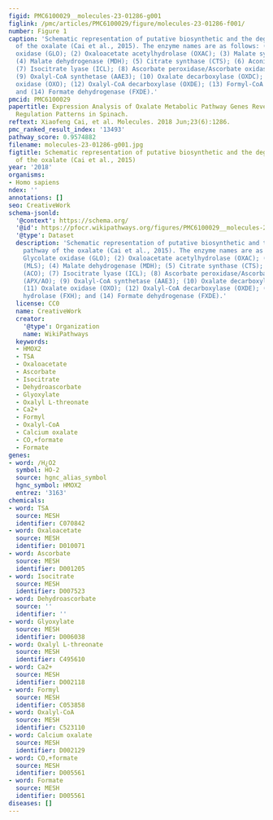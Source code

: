 ```yaml
---
figid: PMC6100029__molecules-23-01286-g001
figlink: /pmc/articles/PMC6100029/figure/molecules-23-01286-f001/
number: Figure 1
caption: 'Schematic representation of putative biosynthetic and the degradation pathway
  of the oxalate (Cai et al., 2015). The enzyme names are as follows: (1) Glycolate
  oxidase (GLO); (2) Oxaloacetate acetylhydrolase (OXAC); (3) Malate synthase (MLS);
  (4) Malate dehydrogenase (MDH); (5) Citrate synthase (CTS); (6) Aconitase (ACO);
  (7) Isocitrate lyase (ICL); (8) Ascorbate peroxidase/Ascorbate oxidase (APX/AO);
  (9) Oxalyl-CoA synthetase (AAE3); (10) Oxalate decarboxylase (OXDC); (11) Oxalate
  oxidase (OXO); (12) Oxalyl-CoA decarboxylase (OXDE); (13) Formyl-CoA hydrolase (FXH);
  and (14) Formate dehydrogenase (FXDE).'
pmcid: PMC6100029
papertitle: Expression Analysis of Oxalate Metabolic Pathway Genes Reveals Oxalate
  Regulation Patterns in Spinach.
reftext: Xiaofeng Cai, et al. Molecules. 2018 Jun;23(6):1286.
pmc_ranked_result_index: '13493'
pathway_score: 0.9574882
filename: molecules-23-01286-g001.jpg
figtitle: Schematic representation of putative biosynthetic and the degradation pathway
  of the oxalate (Cai et al., 2015)
year: '2018'
organisms:
- Homo sapiens
ndex: ''
annotations: []
seo: CreativeWork
schema-jsonld:
  '@context': https://schema.org/
  '@id': https://pfocr.wikipathways.org/figures/PMC6100029__molecules-23-01286-g001.html
  '@type': Dataset
  description: 'Schematic representation of putative biosynthetic and the degradation
    pathway of the oxalate (Cai et al., 2015). The enzyme names are as follows: (1)
    Glycolate oxidase (GLO); (2) Oxaloacetate acetylhydrolase (OXAC); (3) Malate synthase
    (MLS); (4) Malate dehydrogenase (MDH); (5) Citrate synthase (CTS); (6) Aconitase
    (ACO); (7) Isocitrate lyase (ICL); (8) Ascorbate peroxidase/Ascorbate oxidase
    (APX/AO); (9) Oxalyl-CoA synthetase (AAE3); (10) Oxalate decarboxylase (OXDC);
    (11) Oxalate oxidase (OXO); (12) Oxalyl-CoA decarboxylase (OXDE); (13) Formyl-CoA
    hydrolase (FXH); and (14) Formate dehydrogenase (FXDE).'
  license: CC0
  name: CreativeWork
  creator:
    '@type': Organization
    name: WikiPathways
  keywords:
  - HMOX2
  - TSA
  - Oxaloacetate
  - Ascorbate
  - Isocitrate
  - Dehydroascorbate
  - Glyoxylate
  - Oxalyl L-threonate
  - Ca2+
  - Formyl
  - Oxalyl-CoA
  - Calcium oxalate
  - CO,+formate
  - Formate
genes:
- word: /H¿O2
  symbol: HO-2
  source: hgnc_alias_symbol
  hgnc_symbol: HMOX2
  entrez: '3163'
chemicals:
- word: TSA
  source: MESH
  identifier: C070842
- word: Oxaloacetate
  source: MESH
  identifier: D010071
- word: Ascorbate
  source: MESH
  identifier: D001205
- word: Isocitrate
  source: MESH
  identifier: D007523
- word: Dehydroascorbate
  source: ''
  identifier: ''
- word: Glyoxylate
  source: MESH
  identifier: D006038
- word: Oxalyl L-threonate
  source: MESH
  identifier: C495610
- word: Ca2+
  source: MESH
  identifier: D002118
- word: Formyl
  source: MESH
  identifier: C053858
- word: Oxalyl-CoA
  source: MESH
  identifier: C523110
- word: Calcium oxalate
  source: MESH
  identifier: D002129
- word: CO,+formate
  source: MESH
  identifier: D005561
- word: Formate
  source: MESH
  identifier: D005561
diseases: []
---
```

